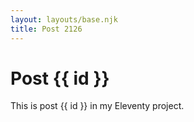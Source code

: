 ```yaml
---
layout: layouts/base.njk
title: Post 2126
---
```


# Post {{ id }}

This is post {{ id }} in my Eleventy project.

